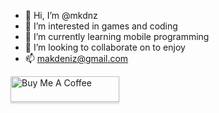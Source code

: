 - 👋 Hi, I’m @mkdnz
- 👀 I’m interested in games and coding
- 🌱 I’m currently learning mobile programming
- 💞️ I’m looking to collaborate on to enjoy
- 📫 makdeniz@gmail.com


<a href="https://www.buymeacoffee.com/mkdnz" target="_blank"><img src="https://www.buymeacoffee.com/assets/img/custom_images/orange_img.png" alt="Buy Me A Coffee" style="height: 41px !important;width: 174px !important;box-shadow: 0px 3px 2px 0px rgba(190, 190, 190, 0.5) !important;-webkit-box-shadow: 0px 3px 2px 0px rgba(190, 190, 190, 0.5) !important;" ></a>
